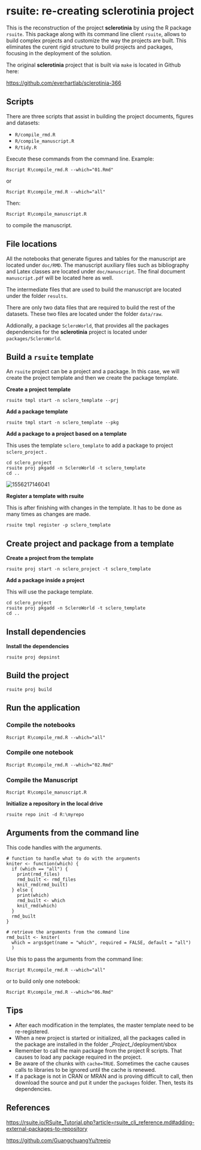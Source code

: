 # rsuite: re-creating sclerotinia project


This is the reconstruction of the project **sclerotinia** by using the R package `rsuite`. This package along with its command line client `rsuite`, allows to build complex projects and customize the way the projects are built. This eliminates the curent rigid structure to build projects and packages, focusing in the deployment of the solution.

The original **sclerotinia** project that is built via `make` is located in Github here:

<https://github.com/everhartlab/sclerotinia-366>

## Scripts
There are three scripts that assist in building the project documents, figures and datasets:

* `R/compile_rmd.R`
* `R/compile_manuscript.R`
* `R/tidy.R`

Execute these commands from the command line.
Example:

```
Rscript R\compile_rmd.R --which="01.Rmd"
```

or 

```
Rscript R\compile_rmd.R --which="all"
```

Then:

```
Rscript R\compile_manuscript.R
```

to compile the manuscript.


## File locations
All the notebooks that generate figures and tables for the manuscript are located under `doc/RMD`. The manuscript auxiliary files such as bibliography and Latex classes are located under `doc/manuscript`. The final document `manuscript.pdf` will be located here as well.

The intermediate files that are used to build the manuscript are located under the folder `results`.

There are only two data files that are required to build the rest of the datasets. These two files are located under the folder `data/raw`.

Addionally, a package `ScleroWorld`, that provides all the packages dependencies for the **sclerotinia** project is located under `packages/ScleroWorld`.


## Build a `rsuite` template

An `rsuite` project can be a project and a package. In this case, we will create the project template and then we create the package template.

**Create a project template**

```
rsuite tmpl start -n sclero_template --prj
```



**Add a package  template**

```
rsuite tmpl start -n sclero_template --pkg
```



**Add a package to a project based on a template**

This uses the template `sclero_template` to add a package to project `sclero_project` .

```
cd sclero_project
rsuite proj pkgadd -n ScleroWorld -t sclero_template
cd ..
```

![1556217146041](img/1556217146041.png)



**Register a template with rsuite**

This is after finishing with changes in the template. It has to be done as many times as changes are made.

```
rsuite tmpl register -p sclero_template
```



## Create project and package from a template

**Create a project from the template**

```
rsuite proj start -n sclero_project -t sclero_template
```



**Add a package inside a project**

This will use the package template.

````
cd sclero_project
rsuite proj pkgadd -n ScleroWorld -t sclero_template
cd ..
````



## Install dependencies

**Install the dependencies**

```
rsuite proj depsinst
```



## Build the project

```
rsuite proj build
```



## Run the application

### Compile the notebooks

```
Rscript R\compile_rmd.R --which="all"
```

### Compile one notebook

```
Rscript R\compile_rmd.R --which="02.Rmd"
```

### Compile the Manuscript

```
Rscript R\compile_manuscript.R
```



**Initialize a repository in the local drive**

```
rsuite repo init -d R:\myrepo
```



## Arguments from the command line

This code handles with the arguments.

```
# function to handle what to do with the arguments
kniter <- function(which) {
  if (which == "all") {
    print(rmd_files)
    rmd_built <- rmd_files
    knit_rmd(rmd_built)
  } else {
    print(which)
    rmd_built <- which
    knit_rmd(which)
  }
  rmd_built
}

# retrieve the arguments from the command line
rmd_built <- kniter(
  which = args$get(name = "which", required = FALSE, default = "all")
  )
```

Use this to pass the arguments from the command line:

```
Rscript R\compile_rmd.R --which="all"
```

or to build only one notebook:

```
Rscript R\compile_rmd.R --which="06.Rmd"
```





## Tips

* After each modification in the templates, the master template need to be re-registered.
* When a new project is started or initialized, all the packages called in the package are installed in the folder \__Project\__/deployment/sbox
* Remember to call the main package from the project R scripts. That causes to load any package required in the project.
* Be aware of the chunks with `cache=TRUE`. Sometimes the cache causes calls to libraries to be ignored until the cache is renewed.
* If a package is not in CRAN or MRAN and is proving difficult to call, then download the source and put it under the `packages` folder. Then, tests its dependencies.



## References

<https://rsuite.io/RSuite_Tutorial.php?article=rsuite_cli_reference.md#adding-external-packages-to-repository>

<https://github.com/GuangchuangYu/treeio>

